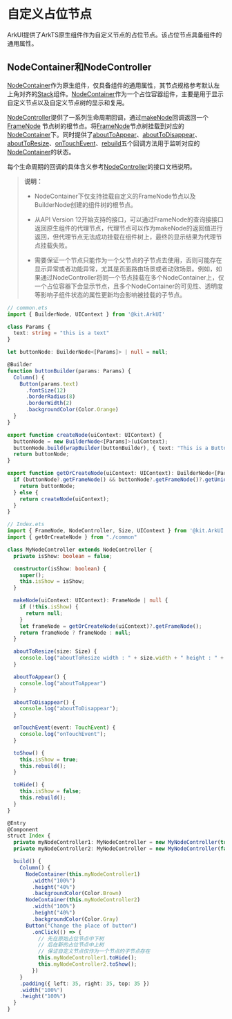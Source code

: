 # 自定义占位节点

ArkUI提供了ArkTS原生组件作为自定义节点的占位节点。该占位节点具备组件的通用属性。

## NodeContainer和NodeController

[NodeContainer](../reference/apis-arkui/arkui-ts/ts-basic-components-nodecontainer.md)作为原生组件，仅具备组件的通用属性，其节点规格参考默认左上角对齐的[Stack](../reference/apis-arkui/arkui-ts/ts-container-stack.md)组件。[NodeContainer](../reference/apis-arkui/arkui-ts/ts-basic-components-nodecontainer.md)作为一个占位容器组件，主要是用于显示自定义节点以及自定义节点树的显示和复用。

[NodeController](../reference/apis-arkui/js-apis-arkui-nodeController.md)提供了一系列生命周期回调，通过[makeNode](../reference/apis-arkui/js-apis-arkui-nodeController.md#makenode)回调返回一个 [FrameNode](../reference/apis-arkui/js-apis-arkui-frameNode.md#framenode) 节点树的根节点。将[FrameNode](../reference/apis-arkui/js-apis-arkui-frameNode.md)节点树挂载到对应的[NodeContainer](../reference/apis-arkui/arkui-ts/ts-basic-components-nodecontainer.md)下。同时提供了[aboutToAppear](../reference/apis-arkui/arkui-ts/ts-custom-component-lifecycle.md#abouttoappear)、[aboutToDisappear](../reference/apis-arkui/arkui-ts/ts-custom-component-lifecycle.md#abouttodisappear)、[aboutToResize](../reference/apis-arkui/js-apis-arkui-nodeController.md#abouttoresize)、[onTouchEvent](../reference/apis-arkui/js-apis-arkui-nodeController.md#ontouchevent)、[rebuild](../reference/apis-arkui/js-apis-arkui-nodeController.md#rebuild)五个回调方法用于监听对应的[NodeContainer](../reference/apis-arkui/arkui-ts/ts-basic-components-nodecontainer.md)的状态。

每个生命周期的回调的具体含义参考[NodeController](../reference/apis-arkui/js-apis-arkui-nodeController.md)的接口文档说明。

> **说明：**
> 
> - NodeContainer下仅支持挂载自定义的FrameNode节点以及BuilderNode创建的组件树的根节点。
> 
> - 从API Version 12开始支持的接口，可以通过FrameNode的查询接接口返回原生组件的代理节点，代理节点可以作为makeNode的返回值进行返回，但代理节点无法成功挂载在组件树上，最终的显示结果为代理节点挂载失败。
> 
> - 需要保证一个节点只能作为一个父节点的子节点去使用，否则可能存在显示异常或者功能异常，尤其是页面路由场景或者动效场景。例如，如果通过NodeController将同一个节点挂载在多个NodeContainer上，仅一个占位容器下会显示节点，且多个NodeContainer的可见性、透明度等影响子组件状态的属性更新均会影响被挂载的子节点。

```ts
// common.ets
import { BuilderNode, UIContext } from '@kit.ArkUI'

class Params {
  text: string = "this is a text"
}

let buttonNode: BuilderNode<[Params]> | null = null;

@Builder
function buttonBuilder(params: Params) {
  Column() {
    Button(params.text)
      .fontSize(12)
      .borderRadius(8)
      .borderWidth(2)
      .backgroundColor(Color.Orange)
  }
}

export function createNode(uiContext: UIContext) {
  buttonNode = new BuilderNode<[Params]>(uiContext);
  buttonNode.build(wrapBuilder(buttonBuilder), { text: "This is a Button" });
  return buttonNode;
}

export function getOrCreateNode(uiContext: UIContext): BuilderNode<[Params]> | null {
  if (buttonNode?.getFrameNode() && buttonNode?.getFrameNode()?.getUniqueId() != -1) {
    return buttonNode;
  } else {
    return createNode(uiContext);
  }
}
```
```ts
// Index.ets
import { FrameNode, NodeController, Size, UIContext } from '@kit.ArkUI'
import { getOrCreateNode } from "./common"

class MyNodeController extends NodeController {
  private isShow: boolean = false;

  constructor(isShow: boolean) {
    super();
    this.isShow = isShow;
  }

  makeNode(uiContext: UIContext): FrameNode | null {
    if (!this.isShow) {
      return null;
    }
    let frameNode = getOrCreateNode(uiContext)?.getFrameNode();
    return frameNode ? frameNode : null;
  }

  aboutToResize(size: Size) {
    console.log("aboutToResize width : " + size.width + " height : " + size.height)
  }

  aboutToAppear() {
    console.log("aboutToAppear")
  }

  aboutToDisappear() {
    console.log("aboutToDisappear");
  }

  onTouchEvent(event: TouchEvent) {
    console.log("onTouchEvent");
  }

  toShow() {
    this.isShow = true;
    this.rebuild();
  }

  toHide() {
    this.isShow = false;
    this.rebuild();
  }
}

@Entry
@Component
struct Index {
  private myNodeController1: MyNodeController = new MyNodeController(true);
  private myNodeController2: MyNodeController = new MyNodeController(false);

  build() {
    Column() {
      NodeContainer(this.myNodeController1)
        .width("100%")
        .height("40%")
        .backgroundColor(Color.Brown)
      NodeContainer(this.myNodeController2)
        .width("100%")
        .height("40%")
        .backgroundColor(Color.Gray)
      Button("Change the place of button")
        .onClick(() => {
          // 先在原始占位节点中下树
          // 后在新的占位节点中上树
          // 保证自定义节点仅作为一个节点的子节点存在
          this.myNodeController1.toHide();
          this.myNodeController2.toShow();
        })
    }
    .padding({ left: 35, right: 35, top: 35 })
    .width("100%")
    .height("100%")
  }
}
```
